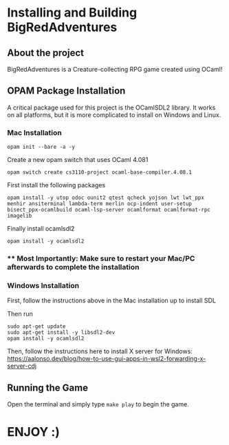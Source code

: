 # Installing and Building BigRedAdventures

## About the project

BigRedAdventures is a Creature-collecting RPG game created using OCaml!

## OPAM Package Installation

A critical package used for this project is the OCamlSDL2 library. It works on all platforms, but it is more complicated to install on Windows and Linux.

### Mac Installation

```
opam init --bare -a -y
```

Create a new opam switch that uses OCaml 4.081

```
opam switch create cs3110-project ocaml-base-compiler.4.08.1
```

First install the following packages

```
opam install -y utop odoc ounit2 qtest qcheck yojson lwt lwt_ppx menhir ansiterminal lambda-term merlin ocp-indent user-setup bisect_ppx-ocamlbuild ocaml-lsp-server ocamlformat ocamlformat-rpc imagelib
```

Finally install ocamlsdl2

```
opam install -y ocamlsdl2
```

### ** Most Importantly: Make sure to restart your Mac/PC afterwards to complete the installation

### Windows Installation

First, follow the instructions above in the Mac installation up to install SDL

Then run

```
sudo apt-get update
sudo apt-get install -y libsdl2-dev
opam install -y ocamlsdl2
```

Then, follow the instructions here to install X server for Windows:
<https://aalonso.dev/blog/how-to-use-gui-apps-in-wsl2-forwarding-x-server-cdj>

## Running the Game

Open the terminal and simply type `make play` to begin the game.

# ENJOY :)
